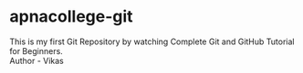 # apnacollege-git
This is my first Git Repository by watching Complete Git and GitHub Tutorial for Beginners.
<br>
Author - Vikas
